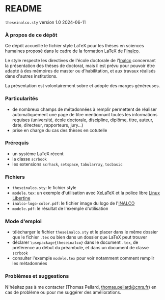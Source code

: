 # README #

`theseinalco.sty` version 1.0 2024-06-11

### À propos de ce dépôt ###

Ce dépôt accueille le fichier style LaTeX pour les thèses en sciences humaines proposé dans le cadre de la formation LaTeX de l'[Inalco](http://www.inalco.fr/).

Le style respecte les directives de l'école doctorale de l'[Inalco](http://www.inalco.fr/) concernant la présentation des thèses de doctorat, mais il est prévu pour pouvoir être adapté à des mémoires de master ou d'habilitation, et aux travaux réalisés dans d'autres institutions.

La présentation est volontairement sobre et adopte des marges généreuses.

### Particularités ###

* de nombreux champs de métadonnées à remplir permettent de réaliser automatiquement une page de titre mentionnant toutes les informations requises (université, école doctorale, discipline, diplôme, titre, auteur, date, directeur, rapporteurs, jury…)
* prise en charge du cas des thèses en cotutelle

### Prérequis ###

* un système LaTeX récent
* la classe `scrbook`
* les extensions `scrhack`, `setspace`, `tabularray`, `tocbasic`

### Fichiers ###

* `theseinalco.sty`: le fichier style
* `modele.tex`: un exemple d'utilisation avec XeLaTeX et la police libre [Linux Libertine](http://www.linuxlibertine.org/)
* `inalco-logo-color.pdf`: le fichier image du logo de l'[INALCO](http://www.inalco.fr/)
* `modele.pdf`: le résultat de l'exemple d'utilisation

### Mode d'emploi ###

* télécharger le fichier `theseinalco.sty` et le placer dans le même dossier que le fichier `.tex` ou bien dans un dossier que LaTeX peut trouver
* déclarer `\usepackage{theseinalco}` dans le document `.tex`, de préférence au début du préambule, et dans un document de classe `scrbook`
* consulter l'exemple `modele.tex` pour voir notamment comment remplir les métadonnées

### Problèmes et suggestions ###

N'hésitez pas à me contacter (Thomas Pellard, <thomas.pellard@cnrs.fr>) en cas de problème ou pour me suggérer des améliorations.
